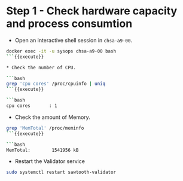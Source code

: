# Step 1 - Check hardware capacity and process consumtion

* Open an interactive shell session in `chsa-a9-00`.

```bash
docker exec -it -u sysops chsa-a9-00 bash
```{{execute}}

* Check the number of CPU.

```bash
grep 'cpu cores' /proc/cpuinfo | uniq
```{{execute}}

```bash
cpu cores       : 1
```

* Check the amount of Memory.

```bash
grep 'MemTotal' /proc/meminfo
```{{execute}}

```bash
MemTotal:        1541956 kB
```

* Restart the Validator service

```bash
sudo systemctl restart sawtooth-validator
```
